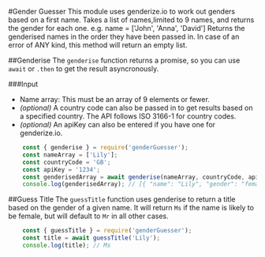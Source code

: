 #Gender Guesser
This module uses genderize.io to work out genders based on a first name.  Takes a list of names,limited to 9 names, and returns the gender for each one. e.g. name = ['John', 'Anna', 'David'] Returns the genderised names in the order they have been passed in. In case of an error of ANY kind, this method will return an empty list.

##Genderise
The `genderise` function returns a promise, so you can use `await` or `.then` to get the result asyncronously.

###Input
* Name array: This must be an array of 9 elements or fewer.
* _(optional)_ A country code can also be passed in to get results based on a specified country.  The API follows ISO 3166-1 for country codes.  
* _(optional)_ An apiKey can also be entered if you have one for genderize.io.
```javascript
    const { genderise } = require('genderGuesser');
    const nameArray = ['Lily'];
    const countryCode = 'GB';
    const apiKey = '1234';
    const genderisedArray = await genderise(nameArray, countryCode, apiKey);
    console.log(genderisedArray); // [{ "name": "Lily", "gender": "female", "probability": 0.99, "count": 553 }]
```

##Guess Title
The `guessTitle` function uses genderise to return a title based on the gender of a given name.  It will return `Ms` if the name is likely to be female, but will default to `Mr` in all other cases.

```javascript
    const { guessTitle } = require('genderGuesser');
    const title = await guessTitle('Lily');
    console.log(title); // Ms
```
